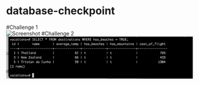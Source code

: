 # database-checkpoint
#Challenge 1
</br>
![Screenshot](Challenge1&nbsp;.png)
#Challenge 2 
</br>
![Screenshot](Challenge2.png)

